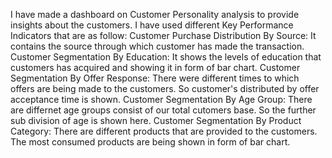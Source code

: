 I have made a dashboard on Customer Personality analysis to provide insights about the customers. I have used different Key Performance Indicators that are as follow:
Customer Purchase Distribution By Source: It contains the source through which customer has made the transaction.
Customer Segmentation By Education: It shows the levels of education that customers has acquired and showing it in form of bar chart.
Customer Segmentation By Offer Response: There were different times to which offers are being made to the customers. So customer's distributed by offer acceptance time is shown.
Customer Segmentation By Age Group: There are differnet age groups consist of our total cutomers base. So the further sub division of age is shown here.
Customer Segmentation By Product Category: There are different products that are provided to the customers. The most consumed products are being shown in form of bar chart.
